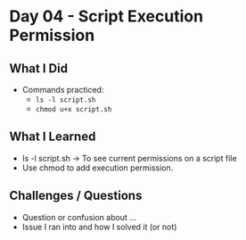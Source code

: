 # Day 04 - Script Execution Permission

## What I Did
- Commands practiced:
  - `ls -l script.sh`
  - `chmod u+x script.sh`

## What I Learned
- ls -l script.sh -> To see current permissions on a script file
- Use chmod to add execution permission.

## Challenges / Questions
- Question or confusion about ...
- Issue I ran into and how I solved it (or not)

